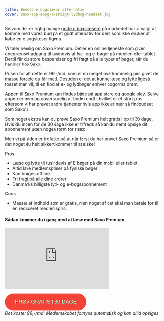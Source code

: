```yaml
---
title: Bedste e bogslæser alternativ
cover: saxo-app-ebog-oversigt-lydbog-headset.jpg
---
```


Selvom der er rigtig mange <a href="https://bedsteeboglaeser.dk/bedste-eboglæser" target="_blank">gode e bogslæsere</a> på markedet har vi valgt at komme med vores bud på et godt alternativ for dem som ikke ønsker at købe en e bogslæser ligenu.

Vi taler nemlig om Saxo Premium. Det er en online tjeneste som giver ubegrænset adgang til tusindvis af lyd- og e-bøger på mobilen eller tablet. Dertil får du store besparelser og fri fragt på alle typer af bøger, når du handler hos Saxo.

Prisen for alt dette er 99,-/md, som er en meget overkommelig pris givet de masse fordele du får med. Desuden er det at kunne læse og lytte ligeså tosset man vil, til en flod af e- og lydbøger enhver bogorms drøm.

Appen til Saxo Premium kan findes både på app store og google play. Selve appen er nem og uoverskuelig at finde rundt i hvilket er et stort plus eftersom vi har prøvet andre tjenester hvis app ikke er nær så findpudset som Saxo's.

Som noget ekstra kan du prøve Saxo Premium helt gratis i op til 30 dage. Hvis du inden for de 30 dage ikke er tilfreds så kan du nemt opsige dit abonnement uden nogen form for risiko.

Men vi på siden er trofaste på at når først du har prøvet Saxo Premium så er det noget du helt sikkert kommer til at elske!

Pros

- Læse og lytte til tusindevis af E bøger på din mobil eller tablet
- Altid lave medlemspriser på fysiske bøger
- Kan bruges offline
- Fri fragt på alle dine ordrer
- Danmarks billigste lyd- og e-bogsabonnement

Cons

- Masser af indhold som er gratis, men noget af det skal man betale for til en reduceret medlemspris.

#### Sådan kommer du i gang med at læse med Saxo Premium

<div style="position: relative
        paddingBottom: 56.25% /* 16:9 */,
        paddingTop: 25,
        height: 0">

 <iframe width="340" height="200" style="          position: absolute,
          top: 0,
          left: 0,
          width: 100%,
          height: 100%"
src="https://www.youtube.com/embed/fOZXZZB9Bmc" SameSite=None
frameborder="0" 
allow="accelerometer; autoplay; encrypted-media; gyroscope; picture-in-picture" 
allowfullscreen></iframe>
</div>

<a href="https://track.adtraction.com/t/t?a=1328959079&as=1465242862&t=2&tk=1&url=https://www.saxo.com/dk/premium" target="_blank"  style="background-color:#f44336; 
	border-radius:28px;
	border:1px solid #f44336;
	display:inline-block;
	cursor:pointer;
	color:#ffffff;
	font-family:Arial;
	font-size:17px;
	padding:16px 31px;
	text-decoration:none;
	text-shadow:0px 1px 0px #2f6627;" >PRØV GRATIS I 30 DAGE</a> <br/>
<span style="font-style: italic; text-align: center; font-size: 14px;">Det koster 99,-/md. Medlemskabet fornyes automatisk og kan altid opsiges</span>
